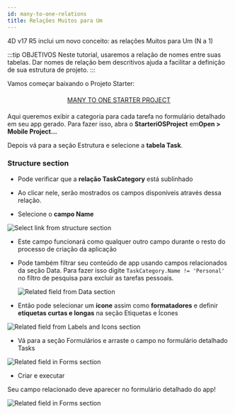 ```yaml
---
id: many-to-one-relations
title: Relações Muitos para Um
---
```


4D v17 R5 inclui um novo conceito: as relações Muitos para Um (N a 1)

:::tip OBJETIVOS Neste tutorial, usaremos a relação de nomes entre suas tabelas. Dar nomes de relação bem descritivos ajuda a facilitar a definição de sua estrutura de projeto. :::

Vamos começar baixando o Projeto Starter:

<div style="text-align: center; margin-top: 20px; margin-bottom: 20px">
  <p>
    

<a class="button"
href="https://github.com/4d-for-ios/tutorial-ManyToOneRelations/releases/latest/download/tutorial-ManyToOneRelations.zip">MANY TO ONE STARTER PROJECT</a>

  </p>
</div>

Aqui queremos exibir a categoria para cada tarefa no formulário detalhado em seu app gerado. Para fazer isso, abra o **StarteriOSProject** em**Open > Mobile Project...**

Depois vá para a seção Estrutura e selecione a **tabela Task**.

### Structure section

* Pode verificar que a **relação TaskCategory** está sublinhado

* Ao clicar nele, serão mostrados os campos disponíveis através dessa relação.

* Selecione o **campo Name**

![Select link from structure section](assets/en/relations/select-link-from-structure.png)

* Este campo funcionará como qualquer outro campo durante o resto do processo de criação da aplicação

* Pode também filtrar seu conteúdo de app usando campos relacionados da seção Data. Para fazer isso digite ```TaskCategory.Name != 'Personal'``` no filtro de pesquisa para excluir as tarefas pessoais.
    
    ![Related field from Data section](assets/en/relations/Related-field-from-Data-section.png)

* Então pode selecionar um **ícone** assim como **formatadores** e definir **etiquetas curtas e longas** na seção Etiquetas e Ícones

![Related field from Labels and Icons section](assets/en/relations/related-field-from-labels-icons.png)

* Vá para a seção Formulários e arraste o campo no formulário detalhado Tasks

![Related field in Forms section](assets/en/relations/related-field-forms.png)

* Criar e executar

Seu campo relacionado deve aparecer no formulário detalhado do app!

![Related field in Forms section](assets/en/relations/final-result-n-to-one-relations.png)